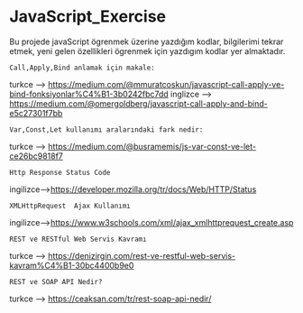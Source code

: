 # JavaScript_Exercise

Bu projede javaScript ögrenmek üzerine yazdığım kodlar, bilgilerimi tekrar etmek, yeni gelen özellikleri ögrenmek için yazdıgım kodlar yer almaktadır.

    Call,Apply,Bind anlamak için makale:
    
turkce --> https://medium.com/@mmuratcoskun/javascript-call-apply-ve-bind-fonksiyonlar%C4%B1-3b0242fbc7dd 
inglizce --> https://medium.com/@omergoldberg/javascript-call-apply-and-bind-e5c27301f7bb

    Var,Const,Let kullanımı aralarındaki fark nedir:

turkce --> https://medium.com/@busramemis/js-var-const-ve-let-ce26bc9818f7

    Http Response Status Code

ingilizce-->https://developer.mozilla.org/tr/docs/Web/HTTP/Status

    XMLHttpRequest  Ajax Kullanımı

ingilizce-->https://www.w3schools.com/xml/ajax_xmlhttprequest_create.asp

    REST ve RESTful Web Servis Kavramı

turkce --> https://denizirgin.com/rest-ve-restful-web-servis-kavram%C4%B1-30bc4400b9e0

    REST ve SOAP API Nedir?

turkce --> https://ceaksan.com/tr/rest-soap-api-nedir/